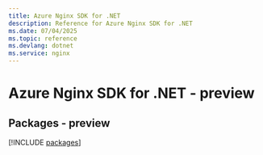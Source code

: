 ```yaml
---
title: Azure Nginx SDK for .NET
description: Reference for Azure Nginx SDK for .NET
ms.date: 07/04/2025
ms.topic: reference
ms.devlang: dotnet
ms.service: nginx
---
```

# Azure Nginx SDK for .NET - preview
## Packages - preview
[!INCLUDE [packages](nginx-index.md)]